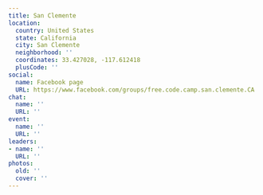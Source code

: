 ```yaml
---
title: San Clemente
location:
  country: United States
  state: California
  city: San Clemente
  neighborhood: ''
  coordinates: 33.427028, -117.612418
  plusCode: ''
social:
  name: Facebook page
  URL: https://www.facebook.com/groups/free.code.camp.san.clemente.CA
chat:
  name: ''
  URL: ''
event:
  name: ''
  URL: ''
leaders:
- name: ''
  URL: ''
photos:
  old: ''
  cover: ''
---
```


